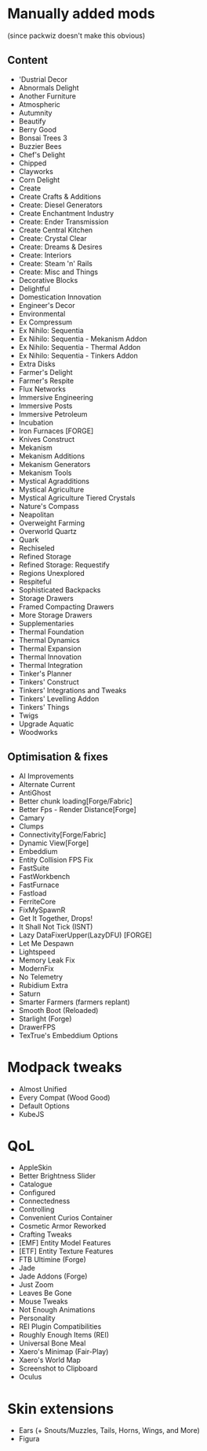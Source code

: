 # Manually added mods
(since packwiz doesn't make this obvious)

## Content
- 'Dustrial Decor
- Abnormals Delight
- Another Furniture
- Atmospheric
- Autumnity
- Beautify
- Berry Good
- Bonsai Trees 3
- Buzzier Bees
- Chef's Delight
- Chipped
- Clayworks
- Corn Delight
- Create
- Create Crafts & Additions
- Create: Diesel Generators
- Create Enchantment Industry
- Create: Ender Transmission
- Create Central Kitchen
- Create: Crystal Clear
- Create: Dreams & Desires
- Create: Interiors
- Create: Steam 'n' Rails
- Create: Misc and Things
- Decorative Blocks
- Delightful
- Domestication Innovation
- Engineer's Decor
- Environmental
- Ex Compressum
- Ex Nihilo: Sequentia
- Ex Nihilo: Sequentia - Mekanism Addon
- Ex Nihilo: Sequentia - Thermal Addon
- Ex Nihilo: Sequentia - Tinkers Addon
- Extra Disks
- Farmer's Delight
- Farmer's Respite
- Flux Networks
- Immersive Engineering
- Immersive Posts
- Immersive Petroleum
- Incubation
- Iron Furnaces [FORGE]
- Knives Construct
- Mekanism
- Mekanism Additions
- Mekanism Generators
- Mekanism Tools
- Mystical Agradditions
- Mystical Agriculture
- Mystical Agriculture Tiered Crystals
- Nature's Compass
- Neapolitan
- Overweight Farming
- Overworld Quartz
- Quark
- Rechiseled
- Refined Storage
- Refined Storage: Requestify
- Regions Unexplored
- Respiteful
- Sophisticated Backpacks
- Storage Drawers
- Framed Compacting Drawers
- More Storage Drawers
- Supplementaries
- Thermal Foundation
- Thermal Dynamics
- Thermal Expansion
- Thermal Innovation
- Thermal Integration
- Tinker's Planner
- Tinkers' Construct
- Tinkers' Integrations and Tweaks
- Tinkers' Levelling Addon
- Tinkers' Things
- Twigs
- Upgrade Aquatic
- Woodworks

## Optimisation & fixes
- AI Improvements
- Alternate Current
- AntiGhost
- Better chunk loading[Forge/Fabric]
- Better Fps - Render Distance[Forge]
- Camary
- Clumps
- Connectivity[Forge/Fabric]
- Dynamic View[Forge]
- Embeddium
- Entity Collision FPS Fix
- FastSuite
- FastWorkbench
- FastFurnace
- Fastload
- FerriteCore
- FixMySpawnR
- Get It Together, Drops!
- It Shall Not Tick (ISNT)
- Lazy DataFixerUpper(LazyDFU) [FORGE]
- Let Me Despawn
- Lightspeed
- Memory Leak Fix
- ModernFix
- No Telemetry
- Rubidium Extra
- Saturn
- Smarter Farmers (farmers replant)
- Smooth Boot (Reloaded)
- Starlight (Forge)
- DrawerFPS
- TexTrue's Embeddium Options

# Modpack tweaks
- Almost Unified
- Every Compat (Wood Good)
- Default Options
- KubeJS

# QoL
- AppleSkin
- Better Brightness Slider
- Catalogue
- Configured
- Connectedness
- Controlling
- Convenient Curios Container
- Cosmetic Armor Reworked
- Crafting Tweaks
- [EMF] Entity Model Features
- [ETF] Entity Texture Features
- FTB Ultimine (Forge)
- Jade
- Jade Addons (Forge)
- Just Zoom
- Leaves Be Gone
- Mouse Tweaks
- Not Enough Animations
- Personality
- REI Plugin Compatibilities
- Roughly Enough Items (REI)
- Universal Bone Meal
- Xaero's Minimap (Fair-Play)
- Xaero's World Map
- Screenshot to Clipboard
- Oculus

# Skin extensions
- Ears (+ Snouts/Muzzles, Tails, Horns, Wings, and More)
- Figura
